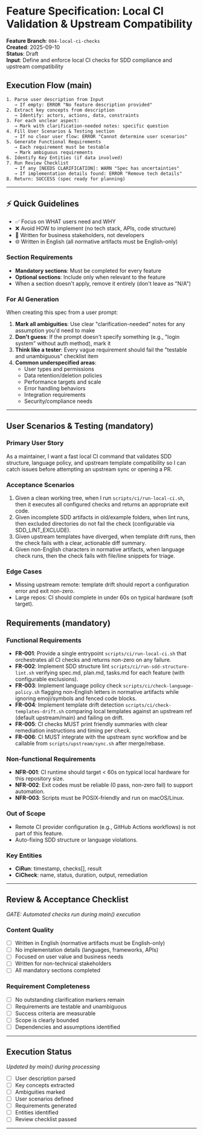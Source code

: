 # Feature Specification: Local CI Validation & Upstream Compatibility

**Feature Branch**: `004-local-ci-checks`  
**Created**: 2025-09-10  
**Status**: Draft  
**Input**: Define and enforce local CI checks for SDD compliance and upstream compatibility

## Execution Flow (main)
```
1. Parse user description from Input
   → If empty: ERROR "No feature description provided"
2. Extract key concepts from description
   → Identify: actors, actions, data, constraints
3. For each unclear aspect:
   → Mark with clarification-needed notes: specific question
4. Fill User Scenarios & Testing section
   → If no clear user flow: ERROR "Cannot determine user scenarios"
5. Generate Functional Requirements
   → Each requirement must be testable
   → Mark ambiguous requirements
6. Identify Key Entities (if data involved)
7. Run Review Checklist
   → If any [NEEDS CLARIFICATION]: WARN "Spec has uncertainties"
   → If implementation details found: ERROR "Remove tech details"
8. Return: SUCCESS (spec ready for planning)
```

---

## ⚡ Quick Guidelines
- ✅ Focus on WHAT users need and WHY
- ❌ Avoid HOW to implement (no tech stack, APIs, code structure)
- 👥 Written for business stakeholders, not developers
- 🌐 Written in English (all normative artifacts must be English-only)

### Section Requirements
- **Mandatory sections**: Must be completed for every feature
- **Optional sections**: Include only when relevant to the feature
- When a section doesn't apply, remove it entirely (don't leave as "N/A")

### For AI Generation
When creating this spec from a user prompt:
1. **Mark all ambiguities**: Use clear "clarification-needed" notes for any assumption you'd need to make
2. **Don't guess**: If the prompt doesn't specify something (e.g., "login system" without auth method), mark it
3. **Think like a tester**: Every vague requirement should fail the "testable and unambiguous" checklist item
4. **Common underspecified areas**:
   - User types and permissions
   - Data retention/deletion policies  
   - Performance targets and scale
   - Error handling behaviors
   - Integration requirements
   - Security/compliance needs

---

## User Scenarios & Testing (mandatory)

### Primary User Story
As a maintainer, I want a fast local CI command that validates SDD structure, language policy, and upstream template compatibility so I can catch issues before attempting an upstream sync or opening a PR.

### Acceptance Scenarios
1. Given a clean working tree, when I run `scripts/ci/run-local-ci.sh`, then it executes all configured checks and returns an appropriate exit code.
2. Given incomplete SDD artifacts in old/example folders, when lint runs, then excluded directories do not fail the check (configurable via SDD_LINT_EXCLUDE).
3. Given upstream templates have diverged, when template drift runs, then the check fails with a clear, actionable diff summary.
4. Given non-English characters in normative artifacts, when language check runs, then the check fails with file/line snippets for triage.

### Edge Cases
- Missing upstream remote: template drift should report a configuration error and exit non-zero.
- Large repos: CI should complete in under 60s on typical hardware (soft target).

## Requirements (mandatory)

### Functional Requirements
- **FR-001**: Provide a single entrypoint `scripts/ci/run-local-ci.sh` that orchestrates all CI checks and returns non-zero on any failure.
- **FR-002**: Implement SDD structure lint `scripts/ci/run-sdd-structure-lint.sh` verifying spec.md, plan.md, tasks.md for each feature (with configurable exclusions).
- **FR-003**: Implement language policy check `scripts/ci/check-language-policy.sh` flagging non-English letters in normative artifacts while ignoring emoji/symbols and fenced code blocks.
- **FR-004**: Implement template drift detection `scripts/ci/check-templates-drift.sh` comparing local templates against an upstream ref (default upstream/main) and failing on drift.
- **FR-005**: CI checks MUST print friendly summaries with clear remediation instructions and timing per check.
- **FR-006**: CI MUST integrate with the upstream sync workflow and be callable from `scripts/upstream/sync.sh` after merge/rebase.

### Non-functional Requirements
- **NFR-001**: CI runtime should target < 60s on typical local hardware for this repository size.
- **NFR-002**: Exit codes must be reliable (0 pass, non-zero fail) to support automation.
- **NFR-003**: Scripts must be POSIX-friendly and run on macOS/Linux.

### Out of Scope
- Remote CI provider configuration (e.g., GitHub Actions workflows) is not part of this feature.
- Auto-fixing SDD structure or language violations.

### Key Entities
- **CiRun**: timestamp, checks[], result
- **CiCheck**: name, status, duration, output, remediation

---

## Review & Acceptance Checklist
*GATE: Automated checks run during main() execution*

### Content Quality
- [ ] Written in English (normative artifacts must be English-only)
- [ ] No implementation details (languages, frameworks, APIs)
- [ ] Focused on user value and business needs
- [ ] Written for non-technical stakeholders
- [ ] All mandatory sections completed

### Requirement Completeness
- [ ] No outstanding clarification markers remain
- [ ] Requirements are testable and unambiguous  
- [ ] Success criteria are measurable
- [ ] Scope is clearly bounded
- [ ] Dependencies and assumptions identified

---

## Execution Status
*Updated by main() during processing*

- [ ] User description parsed
- [ ] Key concepts extracted
- [ ] Ambiguities marked
- [ ] User scenarios defined
- [ ] Requirements generated
- [ ] Entities identified
- [ ] Review checklist passed

---
